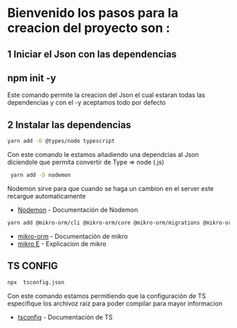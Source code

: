 # Bienvenido los pasos para la creacion del proyecto  son :

## 1 Iniciar el Json con las  dependencias 
  
  ## npm init -y
  Este comando permite la creacion del Json el cual estaran todas las dependencias y con el -y aceptamos todo por defecto 

## 2 Instalar las dependencias 
```bash
yarn add -D @types/node typescript 
```
Con este comando le estamos añadiendo una dependcias al Json diciendole que permita convertir de Type  => node (.js)

```bash
 yarn add -D nodemon
 ```
 Nodemon sirve para que cuando se haga un cambion en el server este recargue automaticamente 
 * [Nodemon](https://www.npmjs.com/package/nodemon) - Documentación de Nodemon 

```bash
yarn add @mikro-orm/cli @mikro-orm/core @mikro-orm/migrations @mikro-orm/postgresql pg
 ```
  * [mikro-orm](https://mikro-orm.io/docs/installation) - Documentación de mikro 
  * [mikro E](https://github.com/dfgarciac1/React_Type_Graphql/tree/main/EXPLI) - Explicacion de mikro
  

## TS CONFIG
```bash
npx  tsconfig.json 
```
Con este comando estamos permitiendo  que la configuración de TS especifique los archivoz raiz para poder compilar para mayor informacion 
* [tsconfig](https://www.typescriptlang.org/docs/handbook/tsconfig-json.html) - Documentación de TS 

  
  